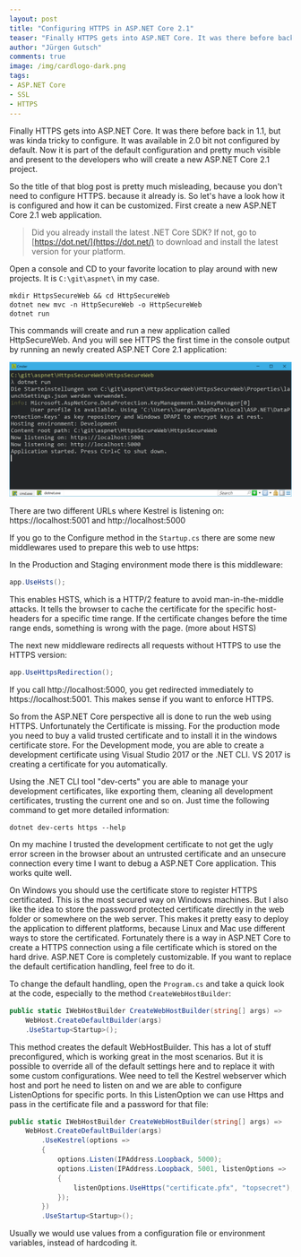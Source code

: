 ```yaml
---
layout: post
title: "Configuring HTTPS in ASP.NET Core 2.1"
teaser: "Finally HTTPS gets into ASP.NET Core. It was there before back in 1.1, but was kinda tricky to configure. It was available in 2.0 bit not configured by default. Now it is part of the default configuration and pretty much visible and present to the developers who will create a new ASP.NET Core 2.1 project."
author: "Jürgen Gutsch"
comments: true
image: /img/cardlogo-dark.png
tags: 
- ASP.NET Core
- SSL
- HTTPS
---
```


Finally HTTPS gets into ASP.NET Core. It was there before back in 1.1, but was kinda tricky to configure. It was available in 2.0 bit not configured by default. Now it is part of the default configuration and pretty much visible and present to the developers who will create a new ASP.NET Core 2.1 project.

So the title of that blog post is pretty much misleading, because you don't need to configure HTTPS. because it already is. So let's have a look how it is configured and how it can be customized. First create a new ASP.NET Core 2.1 web application.

> Did you already install the latest .NET Core SDK? If not, go to [https://dot.net/](https://dot.net/) to download and install the latest version for your platform.

Open a console and CD to your favorite location to play around with new projects. It is `C:\git\aspnet\` in my case. 

~~~ shell
mkdir HttpsSecureWeb && cd HttpSecureWeb
dotnet new mvc -n HttpSecureWeb -o HttpSecureWeb
dotnet run
~~~

This commands will create and run a new application called HttpSecureWeb. And you will see HTTPS the first time in the console output by running an newly created ASP.NET Core 2.1 application:

![](../img/aspnetcore-ssl/dotnet-run-ssl.png)

There are two different URLs where Kestrel is listening on: https://localhost:5001 and http://localhost:5000

If you go to the Configure method in the `Startup.cs` there are some new middlewares used to prepare this web to use https:

In the Production and Staging environment mode there is this middleware:

~~~ csharp
app.UseHsts();
~~~

This enables HSTS, which is a HTTP/2 feature to avoid man-in-the-middle attacks. It tells the browser to cache the certificate for the specific host-headers for a specific time range. If the certificate changes before the time range ends, something is wrong with the page. (more about HSTS)

The next new middleware redirects all requests without HTTPS to use the HTTPS version:

~~~ csharp
app.UseHttpsRedirection();
~~~

If you call http://localhost:5000, you get redirected immediately to https://localhost:5001. This makes sense if you want to enforce HTTPS.

So from the ASP.NET Core perspective all is done to run the web using HTTPS. Unfortunately the Certificate is missing. For the production mode you need to buy a valid trusted certificate and to install it in the windows certificate store. For the Development mode, you are able to create a development certificate using Visual Studio 2017 or the .NET CLI. VS 2017 is creating a certificate for you automatically. 

Using the .NET CLI tool "dev-certs" you are able to manage your development certificates, like exporting them, cleaning all development certificates, trusting the current one and so on. Just time the following command to get more detailed information:

~~~shell
dotnet dev-certs https --help
~~~

On my machine I trusted the development certificate to not get the ugly error screen in the browser about an untrusted certificate and an unsecure connection every time I want to debug a ASP.NET Core application. This works quite well. 

On Windows you should use the certificate store to register HTTPS certificated. This is the most secured way on Windows machines. But I also like the idea to store the password protected certificate directly in the web folder or somewhere on the web server. This makes it pretty easy to deploy the application to different platforms, because Linux and Mac use different ways to store the certificated. Fortunately there is a way in ASP.NET Core to create a HTTPS connection using a file certificate which is stored on the hard drive. ASP.NET Core is completely customizable. If you want to replace the default certification handling, feel free to do it.

To change the default handling, open the `Program.cs` and take a quick look at the code, especially to the method `CreateWebHostBuilder`:

```csharp
public static IWebHostBuilder CreateWebHostBuilder(string[] args) =>
    WebHost.CreateDefaultBuilder(args)
    .UseStartup<Startup>();
```
This method creates the default WebHostBuilder. This has a lot of stuff preconfigured, which is working great in the most scenarios. But it is possible to override all of the default settings here and to replace it with some custom configurations. Wee need to tell the Kestrel webserver which host and port he need to listen on and we are able to configure ListenOptions for specific ports. In this ListenOption we can use Https and pass in the certificate file and a password for that file:

~~~csharp
public static IWebHostBuilder CreateWebHostBuilder(string[] args) =>
    WebHost.CreateDefaultBuilder(args)
        .UseKestrel(options =>
        {
            options.Listen(IPAddress.Loopback, 5000);
            options.Listen(IPAddress.Loopback, 5001, listenOptions =>
            {
                listenOptions.UseHttps("certificate.pfx", "topsecret");
            });
        })
        .UseStartup<Startup>();
~~~

Usually we would use values from a configuration file or environment variables, instead of hardcoding it. 





